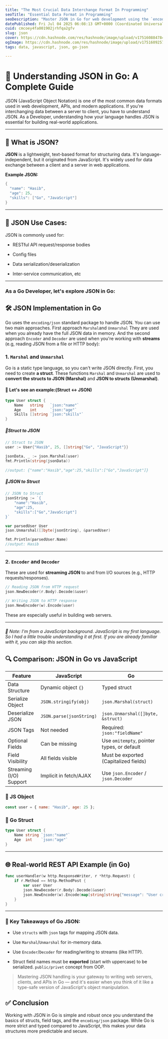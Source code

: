 ```yaml
---
title: "The Most Crucial Data Interchange Format In Programming"
seoTitle: "Essential Data Format in Programming"
seoDescription: "Master JSON in Go for web development using the `encoding/json` package to handle data efficiently in applications"
datePublished: Fri Jul 04 2025 06:08:13 GMT+0000 (Coordinated Universal Time)
cuid: cmcoey4fa001902jrhfqa2gfv
slug: json
cover: https://cdn.hashnode.com/res/hashnode/image/upload/v1751608847840/7059f10b-4c36-40fc-8133-e1c79d1ba38e.jpeg
ogImage: https://cdn.hashnode.com/res/hashnode/image/upload/v1751609257444/d8eb6539-2b58-4e67-8693-5978080ad6a5.jpeg
tags: data, javascript, json, go-json

---
```


# 📘 Understanding JSON in Go: A Complete Guide

JSON (JavaScript Object Notation) is one of the most common data formats used in web development, APIs, and modern applications. If you're interchanging data between a server to client, you have to understand JSON. As a Developer, understanding how your language handles JSON is essential for building real-world applications.

---

## 🧩 What is JSON?

**JSON** is a lightweight, text-based format for structuring data. It's language-independent, but it originated from JavaScript. It's widely used for data exchange between a client and a server in web applications.

**Example JSON:**

```go
{
  "name": "Hasib",
  "age": 25,
  "skills": ["Go", "JavaScript"]
}
```

---

## 🚀 JSON Use Cases:

JSON is commonly used for:

* RESTful API request/response bodies
    
* Config files
    
* Data serialization/deserialization
    
* Inter-service communication, etc
    

---

### As a Go Developer, let's explore JSON in Go:

## 🛠️ JSON Implementation in Go

Go uses the `encoding/json` standard package to handle JSON. You can use two main approaches. First approach `Marshal`and `Unmarshal` They are used when you already have the full JSON data in memory. And the second approach `Encoder` and `Decoder` are used when you're working with **streams** (e.g, reading JSON from a file or HTTP body):

### 1\. `Marshal` and `Unmarshal`

Go is a static type language, so you can't write JSON directly. First, you need to create **a struct**. These functions `Marshal` and `Unmarshal` are used to **convert the structs to JSON (Marshal)** and **JSON to structs (Unmarshal)**.

#### 🔄 Let's see an example:(Struct ↔ JSON)

```go
type User struct {
	Name   string   `json:"name"`
	Age    int      `json:"age"`
	Skills []string `json:"skills"`
}
```

##### 🔹Struct to JSON

```go
// Struct to JSON
user := User{"Hasib", 25, []string{"Go", "JavaScript"}}

jsonData, _ := json.Marshal(user)
fmt.Println(string(jsonData)) 
	
//output: {"name":"Hasib","age":25,"skills":["Go","JavaScript"]}
```

##### 🔹JSON to Struct

```go
// JSON to Struct
jsonString := `{
	"name":"Hasib",
	"age":25,
	"skills":["Go","JavaScript"]
}`

var parsedUser User
json.Unmarshal([]byte(jsonString), &parsedUser)

fmt.Println(parsedUser.Name) 
//output: Hasib
```

---

### 2\. `Encoder` and `Decoder`

These are used for **streaming JSON** to and from I/O sources (e.g., HTTP requests/responses).

```go
// Reading JSON from HTTP request
json.NewDecoder(r.Body).Decode(&user)

// Writing JSON to HTTP response
json.NewEncoder(w).Encode(user)
```

These are especially useful in building web servers.

---

###### 📘 Note: I'm from a JavaScript background. JavaScript is my first language. So I had a little trouble understanding it at first. If you are already familiar with it, you can skip this section.

## 🔍 Comparison: JSON in Go vs JavaScript

| Feature | JavaScript | Go |
| --- | --- | --- |
| Data Structure | Dynamic object `{}` | Typed struct |
| Serialize Object | `JSON.stringify(obj)` | `json.Marshal(struct)` |
| Deserialize JSON | `JSON.parse(jsonString)` | `json.Unmarshal([]byte, &struct)` |
| JSON Tags | Not needed | Required: `json:"fieldName"` |
| Optional Fields | Can be missing | Use `omitempty`, pointer types, or default |
| Field Visibility | All fields visible | Must be exported (Capitalized fields) |
| Streaming (I/O) Support | Implicit in fetch/AJAX | Use `json.Encoder` / `json.Decoder` |

### 🔸 JS Object

```js
const user = { name: "Hasib", age: 25 };
```

### 🔹 Go Struct

```go
type User struct {
	Name string `json:"name"`
	Age  int    `json:"age"`
}
```

---

## 🌐 Real-world REST API Example (in Go)

```go
func userHandler(w http.ResponseWriter, r *http.Request) {
	if r.Method == http.MethodPost {
		var user User
		json.NewDecoder(r.Body).Decode(&user)
		json.NewEncoder(w).Encode(map[string]string{"message": "User created"})
	}
}
```

---

### 📌 Key Takeaways of Go JSON:

* Use `structs` with `json` tags for mapping JSON data.
    
* Use `Marshal`/`Unmarshal` for in-memory data.
    
* Use `Encoder`/`Decoder` for reading/writing to streams (like HTTP).
    
* Struct field names must be **exported** (start with uppercase) to be serialized. `public/privet` concept from OOP.
    

> Mastering JSON handling is your gateway to writing web servers, clients, and APIs in Go — and it's easier when you think of it like a type-safe version of JavaScript's object manipulation.

## ✅ Conclusion

Working with JSON in Go is simple and robust once you understand the basics of structs, field tags, and the `encoding/json` package. While Go is more strict and typed compared to JavaScript, this makes your data structures more predictable and secure.